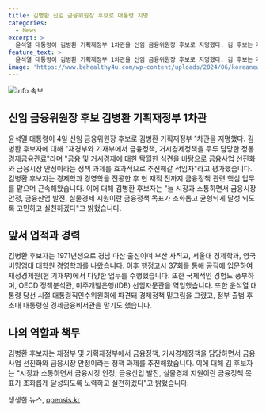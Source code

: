 ```yaml
---
title: 김병환 신임 금융위원장 후보로 대통령 지명
categories:
  - News
excerpt: >
  윤석열 대통령이 김병환 기획재정부 1차관을 신임 금융위원장 후보로 지명했다. 김 후보는 재경부와 기재부에서 금융정책과 거시경제정책을 담당해온 경제금융관료로, 국제적 경험과 식견을 갖추고 있다. 김 후보는 금융시장 안정과 발전, 실물경제 지원을 조화롭고 균형 있게 이끌어 나갈 포부를 밝혔다. 클릭을 유도하는 요약문을 만들기 위해 지명 배경과 김 후보의 역량, 포부를 강조할 것이다.
feature_text: >
  윤석열 대통령이 김병환 기획재정부 1차관을 신임 금융위원장 후보로 지명했다. 김 후보는 재경부와 기재부에서 금융정책과 거시경제정책을 담당해온 경제금융관료로, 국제적 경험과 식견을 갖추고 있다. 김 후보는 금융시장 안정과 발전, 실물경제 지원을 조화롭고 균형 있게 이끌어 나갈 포부를 밝혔다. 클릭을 유도하는 요약문을 만들기 위해 지명 배경과 김 후보의 역량, 포부를 강조할 것이다.
image: 'https://www.behealthy4u.com/wp-content/uploads/2024/06/koreanews.jpg'
---
```


<p><img src="https://www.behealthy4u.com/wp-content/uploads/2024/06/koreanews.jpg" alt="info 속보" /></p>

<h2 data-ke-size="size26">신임 금융위원장 후보 김병환 기획재정부 1차관</h2>

<p data-ke-size="size16">윤석열 대통령이 4일 신임 금융위원장 후보로 김병환 기획재정부 1차관을 지명했다. 김병환 후보자에 대해 "재경부와 기재부에서 금융정책, 거시경제정책을 두루 담당한 정통 경제금융관료"라며 "금융 및 거시경제에 대한 탁월한 식견을 바탕으로 금융사업 선진화와 금융시장 안정이라는 정책 과제를 효과적으로 추진해갈 적임자"라고 평가했습니다. 김병환 후보자는 경제학과 경영학을 전공한 후 현 재직 전까지 금융정책 관련 핵심 업무를 맡으며 근속해왔습니다. 이에 대해 김병환 후보자는 "늘 시장과 소통하면서 금융시장 안정, 금융산업 발전, 실물경제 지원이란 금융정책 목표가 조화롭고 균형되게 달성 되도록 고민하고 실천하겠다"고 밝혔습니다.</p>

<h2 data-ke-size="size26">앞서 업적과 경력</h2>

<p data-ke-size="size16">김병환 후보자는 1971년생으로 경남 마산 출신이며 부산 사직고, 서울대 경제학과, 영국 버밍엄대 대학원 경영학과를 나왔습니다. 이후 행정고시 37회를 통해 공직에 입문하여 재정경제원(현 기재부)에서 다양한 업무를 수행했습니다. 또한 국제적인 경험도 풍부하며, OECD 정책분석관, 미주개발은행(IDB) 선임자문관을 역임했습니다. 또한 윤석열 대통령 당선 시절 대통령직인수위원회에 파견돼 경제정책 밑그림을 그렸고, 정부 출범 후 초대 대통령실 경제금융비서관을 맡기도 했습니다.</p>

<h2 data-ke-size="size26">나의 역할과 책무</h2>

<p data-ke-size="size16">김병환 후보자는 재정부 및 기획재정부에서 금융정책, 거시경제정책을 담당하면서 금융사업 선진화와 금융시장 안정이라는 정책 과제를 추진해왔습니다. 이에 대해 김 후보자는 "시장과 소통하면서 금융시장 안정, 금융산업 발전, 실물경제 지원이란 금융정책 목표가 조화롭게 달성되도록 노력하고 실천하겠다"고 밝혔습니다.</p>
생생한 뉴스, <a href="https://opensis.kr" rel="dofollow">opensis.kr</a>


